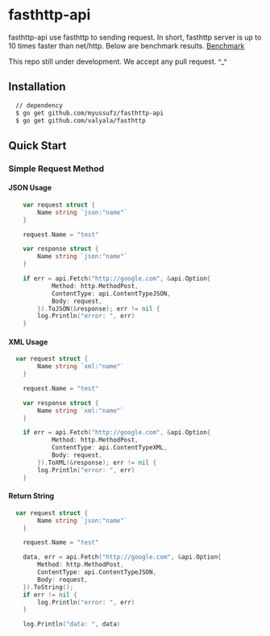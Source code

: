 # fasthttp-api

fasthttp-api use fasthttp to sending request. In short, fasthttp server is up to 10 times faster than net/http. Below are benchmark results. [Benchmark](https://raw.githubusercontent.com/valyala/fasthttp/master/README.md)

This repo still under development. We accept any pull request. ^\_^

## Installation

```bash
  // dependency
  $ go get github.com/myussufz/fasthttp-api
  $ go get github.com/valyala/fasthttp
```

## Quick Start

### Simple Request Method

#### JSON Usage

```go
    var request struct {
        Name string `json:"name"`
    }

    request.Name = "test"

    var response struct {
        Name string `json:"name"`
    }

    if err = api.Fetch("http://google.com", &api.Option{
            Method: http.MethodPost,
            ContentType: api.ContentTypeJSON,
            Body: request,
        }).ToJSON(&response); err != nil {
        log.Println("error: ", err)
    }
```

#### XML Usage

```go
  var request struct {
        Name string `xml:"name"`
    }

    request.Name = "test"

    var response struct {
        Name string `xml:"name"`
    }

    if err = api.Fetch("http://google.com", &api.Option{
            Method: http.MethodPost,
            ContentType: api.ContentTypeXML,
            Body: request,
        }).ToXML(&response); err != nil {
        log.Println("error: ", err)
    }
```

#### Return String

```go
  var request struct {
        Name string `json:"name"`
    }

    request.Name = "test"

    data, err = api.Fetch("http://google.com", &api.Option{
        Method: http.MethodPost,
        ContentType: api.ContentTypeJSON,
        Body: request,
    }).ToString();
    if err != nil {
        log.Println("error: ", err)
    }

    log.Println("data: ", data)
```
